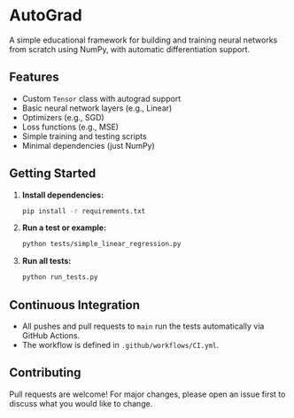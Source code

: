 # AutoGrad

A simple educational framework for building and training neural networks from scratch using NumPy, with automatic differentiation support.

## Features

- Custom `Tensor` class with autograd support
- Basic neural network layers (e.g., Linear)
- Optimizers (e.g., SGD)
- Loss functions (e.g., MSE)
- Simple training and testing scripts
- Minimal dependencies (just NumPy)

## Getting Started

1. **Install dependencies:**
    ```bash
    pip install -r requirements.txt
    ```

2. **Run a test or example:**
    ```bash
    python tests/simple_linear_regression.py
    ```

3. **Run all tests:**
    ```bash
    python run_tests.py
    ```

## Continuous Integration

- All pushes and pull requests to `main` run the tests automatically via GitHub Actions.
- The workflow is defined in `.github/workflows/CI.yml`.

## Contributing

Pull requests are welcome! For major changes, please open an issue first to discuss what you would like to change.
